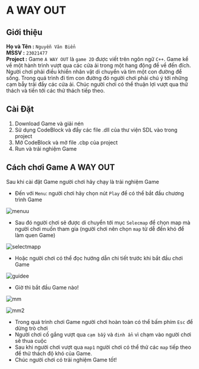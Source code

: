 # A WAY OUT
## Giới thiệu
**Họ và Tên :**  ` Nguyễn Văn Biển `  
**MSSV :** ` 23021477 `   
**Project :**  Game ` A WAY OUT ` là ` game 2D ` được viết trên ngôn ngữ ` C++ `. Game kể về một hành trình vượt qua các cửa ải trong một hang động để về đến đích. Người chơi phải điều khiển nhân vật di chuyển và tìm một con đường để sống. Trong quá trình đi tìm con đường đó người chơi phải chú ý tới những cạm bẫy trải đầy các cửa ải. Chúc người chơi có thể thuận lợi vượt qua thử thách và tiến tới các thử thách tiếp theo.  
## Cài Đặt  
1. Download Game và giải nén
2. Sử dụng CodeBlock và đẩy các file .dll của thư viện SDL vào trong project
3. Mở CodeBlock và mở file .cbp của project
4. Run và trải nghiệm Game
## Cách chơi Game A WAY OUT
Sau khi cài đặt Game người chơi hãy chạy là trải nghiệm Game  
- Đến với ` Menu `: người chơi hãy chọn nút ` Play ` để có thể bắt đầu chương trình Game

![menuu](https://github.com/nguyenbien8/UET_GAME_SDL/assets/160827256/8f26ec51-62a6-4e00-a158-dcde0d3a5091)

- Sau đó người chơi sẽ được di chuyển tới mục ` Selecmap ` để chọn map mà người chơi muốn tham gia (người chơi nên chọn ` map ` từ dễ đến khó để làm quen Game)

![selectmapp](https://github.com/nguyenbien8/UET_GAME_SDL/assets/160827256/177754b6-5a1e-46cf-834b-0f2f3d391425)

- Hoặc người chơi có thể đọc hướng dẫn chi tiết trước khi bắt đầu chơi Game

![guidee](https://github.com/nguyenbien8/UET_GAME_SDL/assets/160827256/b3020fb3-4853-4178-859a-b6937b29bd21)

- Giờ thì bắt đầu Game nào!

![mm](https://github.com/nguyenbien8/UET_GAME_SDL/assets/160827256/69eafad8-1463-4b59-bc98-8520fc4c44a7)

![mm2](https://github.com/nguyenbien8/UET_GAME_SDL/assets/160827256/d8d482c5-2e7d-4f80-b9f5-657bc8488697)

- Trong quá trình chơi Game người chơi hoàn toàn có thể bấm phím ` Esc ` để dừng trò chơi
- Người chơi cố gắng vượt qua ` cạm bẫy ` và ` đinh ẩn ` vì chạm vào người chơi sẽ thua cuộc
- Sau khi người chơi vượt qua ` map1 ` người chơi có thể thử các ` map ` tiếp theo để thử thách độ khó của Game.
- Chúc người chơi có trải nghiệm Game tốt!
